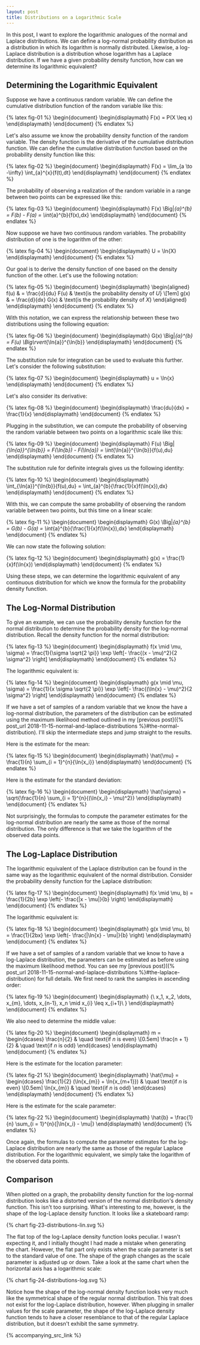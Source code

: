 ```yaml
---
layout: post
title: Distributions on a Logarithmic Scale
---
```


In this post, I want to explore the logarithmic analogues of the normal and Laplace distributions. We can define a log-normal probability distribution as a distribution in which its logarithm is normally distributed. Likewise, a log-Laplace distribution is a distribution whose logarithm has a Laplace distribution. If we have a given probability density function, how can we determine its logarithmic equivalent?

<!--excerpt-->

## Determining the Logarithmic Equivalent

Suppose we have a continuous random variable. We can define the cumulative distribution function of the random variable like this:

{% latex fig-01 %}
    \begin{document}
    \begin{displaymath}
    F(x) = P(X \leq x)
    \end{displaymath}
    \end{document}
{% endlatex %}

Let's also assume we know the probability density function of the random variable. The density function is the derivative of the cumulative distribution function. We can define the cumulative distribution function based on the probability density function like this:

{% latex fig-02 %}
    \begin{document}
    \begin{displaymath}
    F(x) = \lim_{a \to -\infty} \int_{a}^{x}{f(t)\,dt}
    \end{displaymath}
    \end{document}
{% endlatex %}

The probability of observing a realization of the random variable in a range between two points can be expressed like this:

{% latex fig-03 %}
    \begin{document}
    \begin{displaymath}
    F(x) \Big|_{a}^{b} = F(b) - F(a) = \int_{a}^{b}{f(x)\,dx}
    \end{displaymath}
    \end{document}
{% endlatex %}

Now suppose we have two continuous random variables. The probability distribution of one is the logarithm of the other:

{% latex fig-04 %}
    \begin{document}
    \begin{displaymath}
    U = \ln{X}
    \end{displaymath}
    \end{document}
{% endlatex %}

Our goal is to derive the density function of one based on the density function of the other. Let's use the following notation:

{% latex fig-05 %}
    \begin{document}
    \begin{displaymath}
    \begin{aligned}
    f(u) & =
    \frac{d}{du} F(u) & \text{is the probability density of $U$}
    \\[1em]
    g(x) & =
    \frac{d}{dx} G(x) & \text{is the probability density of $X$}
    \end{aligned}
    \end{displaymath}
    \end{document}
{% endlatex %}

With this notation, we can express the relationship between these two distributions using the following equation:

{% latex fig-06 %}
    \begin{document}
    \begin{displaymath}
    G(x) \Big|_{a}^{b} = F(u) \Big\rvert_{\ln{a}}^{\ln{b}}
    \end{displaymath}
    \end{document}
{% endlatex %}

The substitution rule for integration can be used to evaluate this further. Let's consider the following substitution:

{% latex fig-07 %}
    \begin{document}
    \begin{displaymath}
    u = \ln{x}
    \end{displaymath}
    \end{document}
{% endlatex %}

Let's also consider its derivative:

{% latex fig-08 %}
    \begin{document}
    \begin{displaymath}
    \frac{du}{dx} = \frac{1}{x}
    \end{displaymath}
    \end{document}
{% endlatex %}

Plugging in the substitution, we can compute the probability of observing the random variable between two points on a logarithmic scale like this:

{% latex fig-09 %}
    \begin{document}
    \begin{displaymath}
    F(u) \Big|_{\ln{a}}^{\ln{b}} = F(\ln{b}) - F(\ln{a}) = \int_{\ln{a}}^{\ln{b}}{f(u)\,du}
    \end{displaymath}
    \end{document}
{% endlatex %}

The substitution rule for definite integrals gives us the following identity:

{% latex fig-10 %}
    \begin{document}
    \begin{displaymath}
    \int_{\ln{a}}^{\ln{b}}{f(u)\,du} = \int_{a}^{b}{\frac{1}{x}f(\ln{x})\,dx}
    \end{displaymath}
    \end{document}
{% endlatex %}

With this, we can compute the same probability of observing the random variable between two points, but this time on a linear scale:

{% latex fig-11 %}
    \begin{document}
    \begin{displaymath}
    G(x) \Big|_{a}^{b} = G(b) - G(a) = \int_{a}^{b}{\frac{1}{x}f(\ln{x})\,dx}
    \end{displaymath}
    \end{document}
{% endlatex %}

We can now state the following solution:

{% latex fig-12 %}
    \begin{document}
    \begin{displaymath}
    g(x) = \frac{1}{x}f(\ln{x})
    \end{displaymath}
    \end{document}
{% endlatex %}

Using these steps, we can determine the logarithmic equivalent of any continuous distribution for which we know the formula for the probability density function.

## The Log-Normal Distribution

To give an example, we can use the probability density function for the normal distribution to determine the probability density for the log-normal distribution. Recall the density function for the normal distribution:

{% latex fig-13 %}
    \begin{document}
    \begin{displaymath}
    f(x \mid \mu, \sigma)
    =
    \frac{1}{\sigma \sqrt{2 \pi}} \exp \left[- \frac{(x - \mu)^2}{2 \sigma^2} \right]
    \end{displaymath}
    \end{document}
{% endlatex %}

The logarithmic equivalent is:

{% latex fig-14 %}
    \begin{document}
    \begin{displaymath}
    g(x \mid \mu, \sigma)
    =
    \frac{1}{x \sigma \sqrt{2 \pi}} \exp \left[- \frac{(\ln{x} - \mu)^2}{2 \sigma^2} \right]
    \end{displaymath}
    \end{document}
{% endlatex %}

If we have a set of samples of a random variable that we know the have a log-normal distribution, the parameters of the distribution can be estimated using the maximum likelihood method outlined in my [previous post]({% post_url 2018-11-15-normal-and-laplace-distributions %}#the-normal-distribution). I'll skip the intermediate steps and jump straight to the results.

Here is the estimate for the mean:

{% latex fig-15 %}
    \begin{document}
    \begin{displaymath}
    \hat{\mu} = \frac{1}{n} \sum_{i = 1}^{n}{\ln{x_i}}
    \end{displaymath}
    \end{document}
{% endlatex %}

Here is the estimate for the standard deviation:

{% latex fig-16 %}
    \begin{document}
    \begin{displaymath}
    \hat{\sigma} = \sqrt{\frac{1}{n} \sum_{i = 1}^{n}{(\ln{x_i} - \mu)^2}}
    \end{displaymath}
    \end{document}
{% endlatex %}

Not surprisingly, the formulas to compute the parameter estimates for the log-normal distribution are nearly the same as those of the normal distribution. The only difference is that we take the logarithm of the observed data points.

## The Log-Laplace Distribution

The logarithmic equivalent of the Laplace distribution can be found in the same way as the logarithmic equivalent of the normal distribution. Consider the probability density function for the Laplace distribution:

{% latex fig-17 %}
    \begin{document}
    \begin{displaymath}
    f(x \mid \mu, b)
    =
    \frac{1}{2b} \exp \left(- \frac{|x - \mu|}{b} \right)
    \end{displaymath}
    \end{document}
{% endlatex %}

The logarithmic equivalent is:

{% latex fig-18 %}
    \begin{document}
    \begin{displaymath}
    g(x \mid \mu, b)
    =
    \frac{1}{2bx} \exp \left(- \frac{|\ln{x} - \mu|}{b} \right)
    \end{displaymath}
    \end{document}
{% endlatex %}

If we have a set of samples of a random variable that we know to have a log-Laplace distribution, the parameters can be estimated as before using the maximum likelihood method. You can see my [previous post]({% post_url 2018-11-15-normal-and-laplace-distributions %}#the-laplace-distribution) for full details. We first need to rank the samples in ascending order:

{% latex fig-19 %}
    \begin{document}
    \begin{displaymath}
    \{\ x_1, x_2, \dots, x_{m}, \dots, x_{n-1}, x_n \mid x_{i} \leq x_{i+1}\ \}
    \end{displaymath}
    \end{document}
{% endlatex %}

We also need to determine the middle value:

{% latex fig-20 %}
    \begin{document}
    \begin{displaymath}
    m
    =
    \begin{dcases}
    \frac{n}{2}     & \quad \text{if $n$ is even}
    \\[0.5em]
    \frac{n + 1}{2} & \quad \text{if $n$ is odd}
    \end{dcases}
    \end{displaymath}
    \end{document}
{% endlatex %}

Here is the estimate for the location parameter:

{% latex fig-21 %}
    \begin{document}
    \begin{displaymath}
    \hat{\mu}
    =
    \begin{dcases}
    \frac{1}{2} (\ln{x_{m}} + \ln{x_{m+1}}) & \quad \text{if $n$ is even}
    \\[0.5em]
    \ln{x_{m}}                              & \quad \text{if $n$ is odd}
    \end{dcases}
    \end{displaymath}
    \end{document}
{% endlatex %}

Here is the estimate for the scale parameter:

{% latex fig-22 %}
    \begin{document}
    \begin{displaymath}
    \hat{b} = \frac{1}{n} \sum_{i = 1}^{n}{|\ln{x_i} - \mu|}
    \end{displaymath}
    \end{document}
{% endlatex %}

Once again, the formulas to compute the parameter estimates for the log-Laplace distribution are nearly the same as those of the regular Laplace distribution. For the logarithmic equivalent, we simply take the logarithm of the observed data points.

## Comparison

When plotted on a graph, the probability density function for the log-normal distribution looks like a distorted version of the normal distribution's density function. This isn't too surprising. What's interesting to me, however, is the shape of the log-Laplace density function. It looks like a skateboard ramp:

{% chart fig-23-distributions-lin.svg %}

The flat top of the log-Laplace density function looks peculiar. I wasn't expecting it, and I initially thought I had made a mistake when generating the chart. However, the flat part only exists when the scale parameter is set to the standard value of one. The shape of the graph changes as the scale parameter is adjusted up or down. Take a look at the same chart when the horizontal axis has a logarithmic scale:

{% chart fig-24-distributions-log.svg %}

Notice how the shape of the log-normal density function looks very much like the symmetrical shape of the regular normal distribution. This trait does not exist for the log-Laplace distribution, however. When plugging in smaller values for the scale parameter, the shape of the log-Laplace density function tends to have a closer resemblance to that of the regular Laplace distribution, but it doesn't exhibit the same symmetry.

{% accompanying_src_link %}

